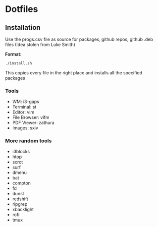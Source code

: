 # Dotfiles


## Installation

Use the progs.csv file as source for packages, github repos, github .deb files (Idea stolen from Luke Smith)

__Format:__

```sh
./install.sh
```


This copies every file in the right place and installs all the specified packages

### Tools
* WM: i3-gaps
* Terminal: st
* Editor: vim
* File Browser: vifm
* PDF Viewer: zathura
* Images: sxiv


### More random tools
* i3blocks
* htop
* scrot
* surf
* dmenu
* bat
* compton
* fd
* dunst
* redshift
* ripgrep
* xbacklight
* rofi
* tmux
